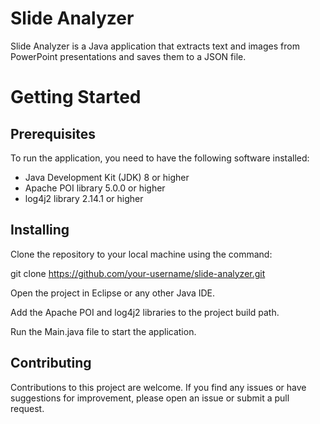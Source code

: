 # Slide Analyzer
Slide Analyzer is a Java application that extracts text and images from PowerPoint presentations and saves them to a JSON file.
# Getting Started
## Prerequisites
To run the application, you need to have the following software installed:

- Java Development Kit (JDK) 8 or higher
- Apache POI library 5.0.0 or higher
- log4j2 library 2.14.1 or higher

## Installing
Clone the repository to your local machine using the command:

git clone https://github.com/your-username/slide-analyzer.git

Open the project in Eclipse or any other Java IDE.

Add the Apache POI and log4j2 libraries to the project build path.

Run the Main.java file to start the application.



## Contributing
Contributions to this project are welcome. If you find any issues or have suggestions for improvement, please open an issue or submit a pull request.
